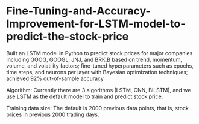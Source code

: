 # Fine-Tuning-and-Accuracy-Improvement-for-LSTM-model-to-predict-the-stock-price
Built an LSTM model in Python to predict stock prices for major companies including GOOG, GOOGL, JNJ, and BRK.B based on trend, momentum, volume, and volatility factors; 
fine-tuned hyperparameters such as epochs, time steps, and neurons per layer with Bayesian optimization techniques; achieved 92% out-of-sample accuracy 

Algorithm: Currently there are 3 algorithms (LSTM, CNN, BiLSTM), and we use LSTM as the default model to train and predict stock price.

Training data size: The default is 2000 previous data points, that is, stock prices in previous 2000 trading days. 

